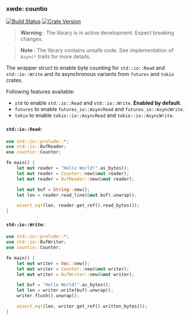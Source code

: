 ### xwde: countio

[![Build Status][action-badge]][action-url]
[![Crate Version][crates-badge]][crates-url]

[action-badge]: https://img.shields.io/github/actions/workflow/status/xwde/countio/build.yaml?label=build&logo=github&style=for-the-badge
[action-url]: https://github.com/xwde/countio/actions/workflows/build.yaml
[crates-badge]: https://img.shields.io/crates/v/countio.svg?logo=rust&style=for-the-badge
[crates-url]: https://crates.io/crates/countio

> **Warning** : The library is in active development. Expect breaking changes.

> **Note** : The library contains unsafe code. See implementation of `Async*`
> traits for more details.

The wrapper struct to enable byte counting for `std::io::Read` and
`std::io::Write` and its asynchronous variants from `futures` and `tokio`
crates.

Following features available:

- `std` to enable `std::io::Read` and `std::io::Write`. **Enabled by default**.
- `futures` to enable `futures_io::AsyncRead` and `futures_io::AsyncWrite`.
- `tokio` to enable `tokio::io::AsyncRead` and `tokio::io::AsyncWrite`.

#### `std::io::Read`:

```rust
use std::io::prelude::*;
use std::io::BufReader;
use countio::Counter;

fn main() {
    let mut reader = "Hello World!".as_bytes();
    let mut reader = Counter::new(&mut reader);
    let mut reader = BufReader::new(&mut reader);

    let mut buf = String::new();
    let len = reader.read_line(&mut buf).unwrap();

    assert_eq!(len, reader.get_ref().read_bytes());
}
```

#### `std::io::Write`:

```rust
use std::io::prelude::*;
use std::io::BufWriter;
use countio::Counter;

fn main() {
    let mut writer = Vec::new();
    let mut writer = Counter::new(&mut writer);
    let mut writer = BufWriter::new(&mut writer);

    let buf = "Hello World!".as_bytes();
    let len = writer.write(buf).unwrap();
    writer.flush().unwrap();

    assert_eq!(len, writer.get_ref().written_bytes());
}
```

